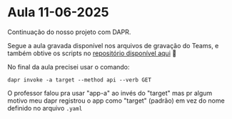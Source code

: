 # Aula 11-06-2025

Continuação do nosso projeto com DAPR.

Segue a aula gravada disponível nos arquivos de gravação do Teams, e também obtive os scripts no [repositório disponível aqui](https://github.com/waltercoan/devtec2025-dapr-cncf-app) 🔗

No final da aula precisei usar  o comando:

```
dapr invoke -a target --method api --verb GET 
```

O professor falou pra usar "app-a" ao invés do "target" mas pr algum motivo meu dapr registrou o app como "target" (padrão) em vez do nome definido no arquivo `.yaml`